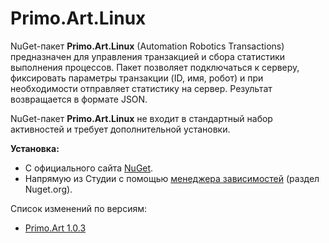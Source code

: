 # Primo.Art.Linux

NuGet-пакет **Primo.Art.Linux** (Automation Robotics Transactions) предназначен для управления транзакцией и сбора статистики выполнения процессов.
Пакет позволяет подключаться к серверу, фиксировать параметры транзакции (ID, имя, робот) и при необходимости отправляет статистику на сервер. Результат возвращается в формате JSON.

NuGet-пакет **Primo.Art.Linux** не входит в стандартный набор активностей и требует дополнительной установки. 

**Установка:** 
- С официального сайта [NuGet](https://www.nuget.org/packages/Primo.ART.Linux).  
- Напрямую из Студии с помощью [менеджера зависимостей](https://docs.primo-rpa.ru/primo-rpa/primo-studio/projects/manage-dependencies#menedzher-zavisimostei) (раздел Nuget.org).  

Cписок изменений по версиям:

 * [Primo.Art 1.0.3](https://docs.primo-rpa.ru/primo-rpa/release-notes/packages/linux/primo-art/1.0.3)
